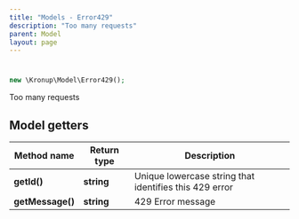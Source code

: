 ```yaml
---
title: "Models - Error429"
description: "Too many requests"
parent: Model
layout: page
---
```


# 

```php
new \Kronup\Model\Error429();
```

Too many requests

## Model getters

Method name | Return type | Description
------------ | ------------- | -------------
**getId()** | **string** | Unique lowercase string that identifies this 429 error
**getMessage()** | **string** | 429 Error message

